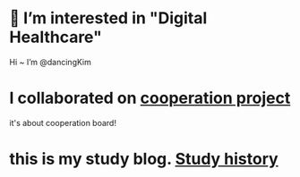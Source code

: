 # 👀 I’m interested in "Digital Healthcare"
Hi ~ I’m @dancingKim

# I collaborated on [cooperation project](https://github.com/myMSA/cooperation)
it's about cooperation board!

# this is my study blog. [Study history](https://velog.io/@iamloved5959)

<!---
dancingKim/dancingKim is a ✨ special ✨ repository because its `README.md` (this file) appears on your GitHub profile.
You can click the Preview link to take a look at your changes.
--->
